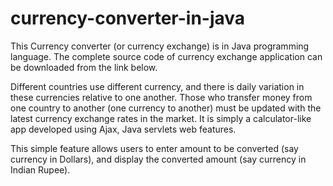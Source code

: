 # currency-converter-in-java

This Currency converter (or currency exchange) is in Java programming language. The complete source code of currency exchange application can be downloaded from the link below.

Different countries use different currency, and there is daily variation in these currencies relative to one another. Those who transfer money from one country to another (one currency to another) must be updated with the latest currency exchange rates in the market. It is simply a calculator-like app developed using Ajax, Java servlets web features.

This simple feature allows users to enter amount to be converted (say currency in Dollars), and display the converted amount (say currency in Indian Rupee).


